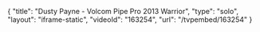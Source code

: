 {
    "title": "Dusty Payne - Volcom Pipe Pro 2013 Warrior",
    "type": "solo",
    "layout": "iframe-static",
    "videoId": "163254",
    "url": "\/tvpembed\/163254"
}